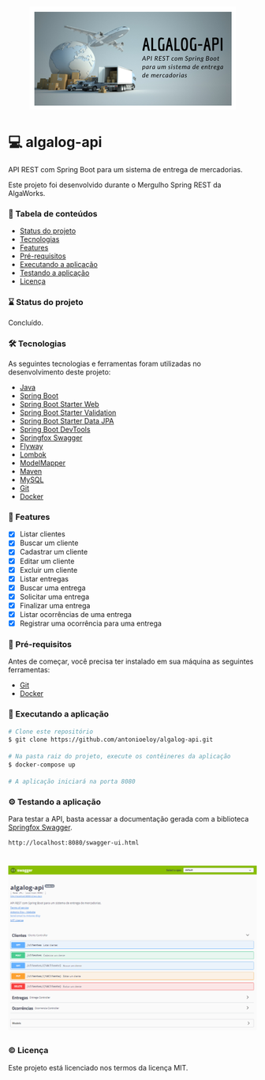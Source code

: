 <h1 align="center">
  <img alt="banner" title="banner" src="banner.png" />
</h1>

# :computer: algalog-api
API REST com Spring Boot para um sistema de entrega de mercadorias.

Este projeto foi desenvolvido durante o Mergulho Spring REST da AlgaWorks.

### :bookmark_tabs: Tabela de conteúdos
* [Status do projeto](#status)
* [Tecnologias](#tecnologias)
* [Features](#features)
* [Pré-requisitos](#requisitos)
* [Executando a aplicação](#executando)
* [Testando a aplicação](#testando)
* [Licença](#licenca)

<a name="status"/></a>
### :hourglass: Status do projeto
Concluído.

<a name="tecnologias"/></a>
### :hammer_and_wrench: Tecnologias

As seguintes tecnologias e ferramentas foram utilizadas no desenvolvimento deste projeto:

- [Java](https://www.oracle.com/java/)
- [Spring Boot](https://spring.io/projects/spring-boot)
- [Spring Boot Starter Web](https://mvnrepository.com/artifact/org.springframework.boot/spring-boot-starter-web)
- [Spring Boot Starter Validation](https://mvnrepository.com/artifact/org.springframework.boot/spring-boot-starter-validation)
- [Spring Boot Starter Data JPA](https://mvnrepository.com/artifact/org.springframework.boot/spring-boot-starter-data-jpa)
- [Spring Boot DevTools](https://mvnrepository.com/artifact/org.springframework.boot/spring-boot-devtools)
- [Springfox Swagger](http://springfox.github.io/springfox/)
- [Flyway](https://flywaydb.org/)
- [Lombok](https://projectlombok.org/)
- [ModelMapper](http://modelmapper.org/)
- [Maven](https://maven.apache.org/)
- [MySQL](https://www.mysql.com/)
- [Git](https://git-scm.com/)
- [Docker](http://modelmapper.org/)

<a name="features"/></a>
### :page_with_curl: Features
- [x] Listar clientes
- [x] Buscar um cliente
- [x] Cadastrar um cliente
- [x] Editar um cliente
- [x] Excluir um cliente
- [x] Listar entregas
- [x] Buscar uma entrega 
- [x] Solicitar uma entrega    
- [x] Finalizar uma entrega
- [x] Listar ocorrências de uma entrega
- [x] Registrar uma ocorrência para uma entrega

<a name="requisitos"/></a>
### :pencil: Pré-requisitos

Antes de começar, você precisa ter instalado em sua máquina as seguintes ferramentas:
- [Git](https://git-scm.com/)
- [Docker](https://www.docker.com/)

<a name="executando"/></a>
### :rocket: Executando a aplicação

```bash
# Clone este repositório
$ git clone https://github.com/antonioeloy/algalog-api.git

# Na pasta raiz do projeto, execute os contêineres da aplicação
$ docker-compose up

# A aplicação iniciará na porta 8080
```

<a name="testando"/></a>
### :gear: Testando a aplicação

Para testar a API, basta acessar a documentação gerada com a biblioteca [Springfox Swagger](http://springfox.github.io/springfox/).

```
http://localhost:8080/swagger-ui.html
```

<h1 align="center">
  <img alt="documentacao" title="documentacao" src="documentacao-api.PNG" />
</h1>

<a name="licenca"/></a>
### :copyright: Licença

Este projeto está licenciado nos termos da licença MIT.






